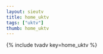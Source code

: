 ```yaml
--- 
layout: sieutv
title: home_uktv
tags: ["uktv"]
thumb: home_uktv
---
```

{% include tvadv key=home_uktv %}
